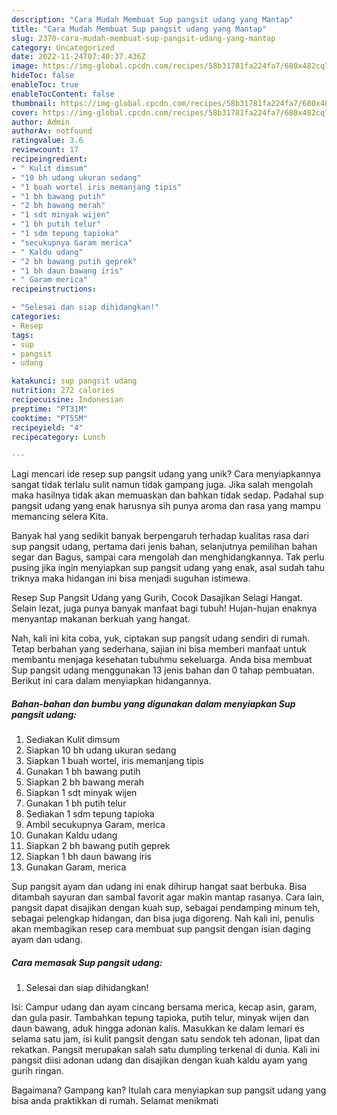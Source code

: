 ```yaml
---
description: "Cara Mudah Membuat Sup pangsit udang yang Mantap"
title: "Cara Mudah Membuat Sup pangsit udang yang Mantap"
slug: 2370-cara-mudah-membuat-sup-pangsit-udang-yang-mantap
category: Uncategorized
date: 2022-11-24T07:40:37.436Z
image: https://img-global.cpcdn.com/recipes/58b31781fa224fa7/680x482cq70/sup-pangsit-udang-foto-resep-utama.jpg
hideToc: false
enableToc: true
enableTocContent: false
thumbnail: https://img-global.cpcdn.com/recipes/58b31781fa224fa7/680x482cq70/sup-pangsit-udang-foto-resep-utama.jpg
cover: https://img-global.cpcdn.com/recipes/58b31781fa224fa7/680x482cq70/sup-pangsit-udang-foto-resep-utama.jpg
author: Admin
authorAv: notfound
ratingvalue: 3.6
reviewcount: 17
recipeingredient:
- " Kulit dimsum"
- "10 bh udang ukuran sedang"
- "1 buah wortel iris memanjang tipis"
- "1 bh bawang putih"
- "2 bh bawang merah"
- "1 sdt minyak wijen"
- "1 bh putih telur"
- "1 sdm tepung tapioka"
- "secukupnya Garam merica"
- " Kaldu udang"
- "2 bh bawang putih geprek"
- "1 bh daun bawang iris"
- " Garam merica"
recipeinstructions:

- "Selesai dan siap dihidangkan!"
categories:
- Resep
tags:
- sup
- pangsit
- udang

katakunci: sup pangsit udang 
nutrition: 272 calories
recipecuisine: Indonesian
preptime: "PT31M"
cooktime: "PT55M"
recipeyield: "4"
recipecategory: Lunch

---
```





Lagi mencari ide resep sup pangsit udang yang unik? Cara menyiapkannya sangat tidak terlalu sulit namun tidak gampang juga. Jika salah mengolah maka hasilnya tidak akan memuaskan dan bahkan tidak sedap. Padahal sup pangsit udang yang enak harusnya sih punya aroma dan rasa yang mampu memancing selera Kita.





Banyak hal yang sedikit banyak berpengaruh terhadap kualitas rasa dari sup pangsit udang, pertama dari jenis bahan, selanjutnya pemilihan bahan segar dan Bagus, sampai cara mengolah dan menghidangkannya. Tak perlu pusing jika ingin menyiapkan sup pangsit udang yang enak,      asal sudah tahu triknya maka hidangan ini bisa menjadi suguhan istimewa.














Resep Sup Pangsit Udang yang Gurih, Cocok Dasajikan Selagi Hangat. Selain lezat, juga punya banyak manfaat bagi tubuh! Hujan-hujan enaknya menyantap makanan berkuah yang hangat.






Nah, kali ini kita coba, yuk, ciptakan sup pangsit udang sendiri di rumah. Tetap berbahan yang sederhana, sajian ini bisa memberi manfaat untuk membantu menjaga kesehatan tubuhmu sekeluarga. Anda bisa membuat Sup pangsit udang menggunakan 13 jenis bahan dan 0 tahap pembuatan. Berikut ini cara dalam menyiapkan hidangannya.

<!--inarticleads1-->

##### Bahan-bahan dan bumbu yang digunakan dalam menyiapkan Sup pangsit udang:

1. Sediakan  Kulit dimsum
1. Siapkan 10 bh udang ukuran sedang
1. Siapkan 1 buah wortel, iris memanjang tipis
1. Gunakan 1 bh bawang putih
1. Siapkan 2 bh bawang merah
1. Siapkan 1 sdt minyak wijen
1. Gunakan 1 bh putih telur
1. Sediakan 1 sdm tepung tapioka
1. Ambil secukupnya Garam, merica
1. Gunakan  Kaldu udang
1. Siapkan 2 bh bawang putih geprek
1. Siapkan 1 bh daun bawang iris
1. Gunakan  Garam, merica


Sup pangsit ayam dan udang ini enak dihirup hangat saat berbuka. Bisa ditambah sayuran dan sambal favorit agar makin mantap rasanya. Cara lain, pangsit dapat disajikan dengan kuah sup, sebagai pendamping minum teh, sebagai pelengkap hidangan, dan bisa juga digoreng. Nah kali ini, penulis akan membagikan resep cara membuat sup pangsit dengan isian daging ayam dan udang. 

<!--inarticleads2-->

##### Cara memasak Sup pangsit udang:


1. Selesai dan siap dihidangkan!

Isi: Campur udang dan ayam cincang bersama merica, kecap asin, garam, dan gula pasir. Tambahkan tepung tapioka, putih telur, minyak wijen dan daun bawang, aduk hingga adonan kalis. Masukkan ke dalam lemari es selama satu jam, isi kulit pangsit dengan satu sendok teh adonan, lipat dan rekatkan. Pangsit merupakan salah satu dumpling terkenal di dunia. Kali ini pangsit diisi adonan udang dan disajikan dengan kuah kaldu ayam yang gurih ringan. 

Bagaimana? Gampang kan? Itulah cara menyiapkan sup pangsit udang yang bisa anda praktikkan di rumah. Selamat menikmati
